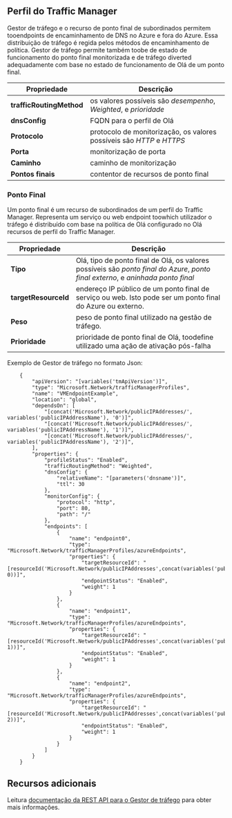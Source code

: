 ## <a name="traffic-manager-profile"></a>Perfil do Traffic Manager
Gestor de tráfego e o recurso de ponto final de subordinados permitem tooendpoints de encaminhamento de DNS no Azure e fora do Azure. Essa distribuição de tráfego é regida pelos métodos de encaminhamento de política. Gestor de tráfego permite também toobe de estado de funcionamento do ponto final monitorizada e de tráfego diverted adequadamente com base no estado de funcionamento de Olá de um ponto final. 

| Propriedade | Descrição |
| --- | --- |
| **trafficRoutingMethod** |os valores possíveis são *desempenho*, *Weighted*, e *prioridade* |
| **dnsConfig** |FQDN para o perfil de Olá |
| **Protocolo** |protocolo de monitorização, os valores possíveis são *HTTP* e *HTTPS* |
| **Porta** |monitorização de porta |
| **Caminho** |caminho de monitorização |
| **Pontos finais** |contentor de recursos de ponto final |

### <a name="endpoint"></a>Ponto Final
Um ponto final é um recurso de subordinados de um perfil do Traffic Manager. Representa um serviço ou web endpoint toowhich utilizador o tráfego é distribuído com base na política de Olá configurado no Olá recursos de perfil do Traffic Manager. 

| Propriedade | Descrição |
| --- | --- |
| **Tipo** |Olá, tipo de ponto final de Olá, os valores possíveis são *ponto final do Azure*, *ponto final externo*, e *aninhada ponto final* |
| **targetResourceId** |endereço IP público de um ponto final de serviço ou web. Isto pode ser um ponto final do Azure ou externo. |
| **Peso** |peso de ponto final utilizado na gestão de tráfego. |
| **Prioridade** |prioridade de ponto final de Olá, toodefine utilizado uma ação de ativação pós-falha |

Exemplo de Gestor de tráfego no formato Json: 

        {
            "apiVersion": "[variables('tmApiVersion')]",
            "type": "Microsoft.Network/trafficManagerProfiles",
            "name": "VMEndpointExample",
            "location": "global",
            "dependsOn": [
                "[concat('Microsoft.Network/publicIPAddresses/', variables('publicIPAddressName'), '0')]",
                "[concat('Microsoft.Network/publicIPAddresses/', variables('publicIPAddressName'), '1')]",
                "[concat('Microsoft.Network/publicIPAddresses/', variables('publicIPAddressName'), '2')]",
            ],
            "properties": {
                "profileStatus": "Enabled",
                "trafficRoutingMethod": "Weighted",
                "dnsConfig": {
                    "relativeName": "[parameters('dnsname')]",
                    "ttl": 30
                },
                "monitorConfig": {
                    "protocol": "http",
                    "port": 80,
                    "path": "/"
                },
                "endpoints": [
                    {
                        "name": "endpoint0",
                        "type": "Microsoft.Network/trafficManagerProfiles/azureEndpoints",
                        "properties": {
                            "targetResourceId": "[resourceId('Microsoft.Network/publicIPAddresses',concat(variables('publicIPAddressName'), 0))]",
                            "endpointStatus": "Enabled",
                            "weight": 1
                        }
                    },
                    {
                        "name": "endpoint1",
                        "type": "Microsoft.Network/trafficManagerProfiles/azureEndpoints",
                        "properties": {
                            "targetResourceId": "[resourceId('Microsoft.Network/publicIPAddresses',concat(variables('publicIPAddressName'), 1))]",
                            "endpointStatus": "Enabled",
                            "weight": 1
                        }
                    },
                    {
                        "name": "endpoint2",
                        "type": "Microsoft.Network/trafficManagerProfiles/azureEndpoints",
                        "properties": {
                            "targetResourceId": "[resourceId('Microsoft.Network/publicIPAddresses',concat(variables('publicIPAddressName'), 2))]",
                            "endpointStatus": "Enabled",
                            "weight": 1
                        }
                    }
                ]
            }
        }


## <a name="additional-resources"></a>Recursos adicionais
Leitura [documentação da REST API para o Gestor de tráfego](https://msdn.microsoft.com/library/azure/mt163664.aspx) para obter mais informações.

